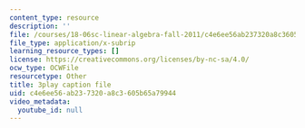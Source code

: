 ```yaml
---
content_type: resource
description: ''
file: /courses/18-06sc-linear-algebra-fall-2011/c4e6ee56ab237320a8c3605b65a79944_BaBoztM9Q1w.srt
file_type: application/x-subrip
learning_resource_types: []
license: https://creativecommons.org/licenses/by-nc-sa/4.0/
ocw_type: OCWFile
resourcetype: Other
title: 3play caption file
uid: c4e6ee56-ab23-7320-a8c3-605b65a79944
video_metadata:
  youtube_id: null
---
```

